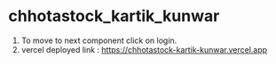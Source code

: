 # chhotastock_kartik_kunwar
1. To move to next component click on login.
2. vercel deployed link : https://chhotastock-kartik-kunwar.vercel.app

